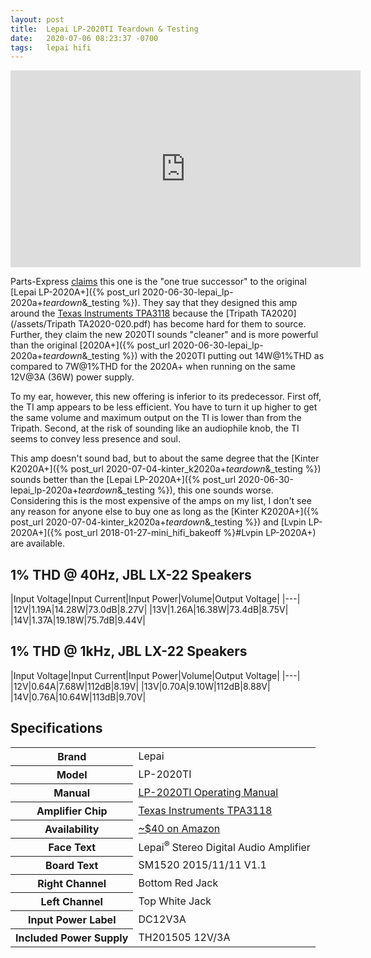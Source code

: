 ```yaml
---
layout: post
title:  Lepai LP-2020TI Teardown & Testing
date:   2020-07-06 08:23:37 -0700
tags:   lepai hifi
---
```

<iframe width="560" height="315" src="https://www.youtube.com/embed/QVpjQCHYmgY " frameborder="0" allow="accelerometer; autoplay; encrypted-media; gyroscope; picture-in-picture" allowfullscreen></iframe>

Parts-Express [claims](https://youtu.be/haBAMl22x88) this one is the "one true successor" to the original [Lepai LP-2020A+]({% post_url 2020-06-30-lepai_lp-2020a+_teardown_&_testing %}). They say that they designed this amp around the [Texas Instruments TPA3118](/assets/TPA3118D2.pdf) because the [Tripath TA2020](/assets/Tripath TA2020-020.pdf) has become hard for them to source. Further, they claim the new 2020TI sounds "cleaner" and is more powerful than the original [2020A+]({% post_url 2020-06-30-lepai_lp-2020a+_teardown_&_testing %}) with the 2020TI putting out 14W@1%THD as compared to 7W@1%THD for the 2020A+ when running on the same 12V@3A (36W) power supply.

To my ear, however, this new offering is inferior to its predecessor.  First off, the TI amp appears to be less efficient.  You have to turn it up higher to get the same volume and maximum output on the TI is lower than from the Tripath.  Second, at the risk of sounding like an audiophile knob, the TI seems to convey less presence and soul.

This amp doesn't sound bad, but to about the same degree that the [Kinter K2020A+]({% post_url 2020-07-04-kinter_k2020a+_teardown_&_testing %}) sounds better than the [Lepai LP-2020A+]({% post_url 2020-06-30-lepai_lp-2020a+_teardown_&_testing %}), this one sounds worse.  Considering this is the most expensive of the amps on my list, I don't see any reason for anyone else to buy one as long as the [Kinter K2020A+]({% post_url 2020-07-04-kinter_k2020a+_teardown_&_testing %}) and [Lvpin LP-2020A+]({% post_url 2018-01-27-mini_hifi_bakeoff %}#Lvpin LP-2020A+) are available.

## 1% THD @ 40Hz, JBL LX-22 Speakers

|Input Voltage|Input Current|Input Power|Volume|Output Voltage|
|---|
|12V|1.19A|14.28W|73.0dB|8.27V|
|13V|1.26A|16.38W|73.4dB|8.75V|
|14V|1.37A|19.18W|75.7dB|9.44V|

## 1% THD @ 1kHz, JBL LX-22 Speakers

|Input Voltage|Input Current|Input Power|Volume|Output Voltage|
|---|
|12V|0.64A|7.68W|112dB|8.19V|
|13V|0.70A|9.10W|112dB|8.88V|
|14V|0.76A|10.64W|113dB|9.70V|

## Specifications
<table>
<tr><th>Brand</th><td>Lepai</td></tr>
<tr><th>Model</th><td>LP-2020TI</td></tr>
<tr><th>Manual</th><td><a href="/assets/Lepai LP-2020TI - Manual.pdf">LP-2020TI Operating Manual</a></td></tr>
<tr><th>Amplifier Chip</th><td><a href="/assets/TPA3118D2.pdf">Texas Instruments TPA3118</a></td></tr>
<tr><th>Availability</th><td><a href="https://amzn.to/2IpWuy2">~$40 on Amazon</a></td></tr>
<tr><th>Face Text</th><td>Lepai<sup>&reg;</sup> Stereo Digital Audio Amplifier</td></tr>
<tr><th>Board Text</th><td>SM1520 2015/11/11 V1.1</td></tr>
<tr><th>Right Channel</th><td>Bottom Red Jack</td></tr>
<tr><th>Left Channel</th><td>Top White Jack</td></tr>
<tr><th>Input Power Label</th><td>DC12V3A</td></tr>
<tr><th>Included Power Supply</th><td>TH201505 12V/3A</td></tr>
</table>
